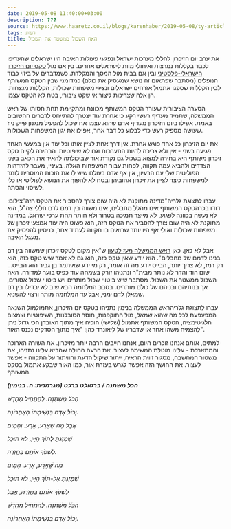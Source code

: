 ```yaml
---
date: 2019-05-08 11:40:00+03:00
description: ???
source: https://www.haaretz.co.il/blogs/karenhaber/2019-05-08/ty-article/0000017f-f8f2-ddde-abff-fcf7a9320000
tags: דעות
title: האח השכול ממשטר את השכול
---
```


את ערב יום הזיכרון לחללי מערכות ישראל ונפגעי פעולות האיבה היו ישראלים שהעדיפו לכבד בקללות נמרצות ואיחולי מוות לישראלים אחרים. בין אם מול [טקס יום הזיכרון הישראלי-פלסטיני](/news/politics/2019-05-07/ty-article/.premium/0000017f-db24-d3a5-af7f-fbae87bb0000) ובין אם בבית מול המסך והמקלדת. כשמדברים על ביזוי כבוד הנופלים (מסתבר שפתאום זה נושא שמעסיק את כולם) כמדומני שבין הטקס המשותף לבין הקללות שספגו אתמול אזרחים ישראלים ונציגי משפחות שכולות, הקללות מנצחות. הן אלה שצריכות ליצור אי שקט ציבורי, בטח לא הטקס עצמו. 

הסערה הציבורית שעורר הטקס המשותף מכוונת ומתקיימת תחת חסותו של ראש הממשלה, שתמיד מעדיף רעשי רקע כי אחרת עוד יצטרך להתייחס לדברים החשובים באמת. אפילו ביום הזיכרון מעדיף אדם שהוא עצמו אח שכול להפעיל מנגנון פייק ניוז שעושה מספיק רעש כדי לבלוע כל דבר אחר, אפילו את יגון המשפחות השכולות. 

את יום הזיכרון כל אחד פוגש אחרת. אין דרך אחת לציין אותו וכל עוד אין במעשי האחד פגיעה בשני - אין ולא צריכה להיות התערבות וגם לא שיפוטיות. הבחירה לקיים טקס זיכרון משותף היא בחירה למצוא בשכול גם נקודת אור שביכולתה להאיר את הכאב בשני הצדדים ולהביא עמה תקווה, לפחות עבור המשפחות האלה. בעיניי, מעבר להזדהות הפוליטית שלי עם הרעיון, אין אף אדם בעולם שיש לו את הזכות המוסרית לומר למשפחות כיצד לציין את זיכרון אהוביהן ובטח לא להפוך את הנושא לפוליטי או כלי לשיסוי והסתה. 

 עברו לתצוגת גלריה"מדינה מתוקנת לא היה שום צורך להסביר את הטקס הזה"צילום: דודו בכרהטקס המשותף אינו מהלל מחבלים, אינו משווה בין דמם לדם חללי צה"ל, הוא לא נעשה בכוונה לפגוע, לא מייצר תמיכה בטרור ולא חותר תחת ערכי ישראל. במדינה מתוקנת לא היה שום צורך להסביר את הטקס הזה, הוא פשוט היה עוד אמצעי זיכרון של משפחות שכולות ואולי אף היו יותר שרואים בו תקווה לעתיד אחר, כניסיון להפסיק את מעגל האיבה. 

אבל לא כאן. כאן [ראש הממשלה מעז לטעון](/news/local/2019-05-07/ty-article/0000017f-db10-db5a-a57f-db7a5bd90000) ש"אין מקום לטקס זיכרון שמשווה בין דם בנינו לדמם של מחבלים". הוא יודע שאין טקס כזה, הוא גם לא אמר שיש טקס כזה, הוא רק רמז, לא צריך יותר, הבייס יודע מה זה אומר, רק מי ידע שאיתמר בן גביר הוא הבייס... שום הוד והדר לא נותר מבית"ר ונתניהו זורק בשמחה עוד כפיס בוער למדורה. האח השכול ממשטר את השכול. מסתבר שיש ביטויי שכול מותרים ויש ביטויי שכול אסורים, אך בנותיהם ובניהם של כולם מותרים. בסבב המלחמה הבא שוב לא יבדילו בין דם שמאלן לדם ימני, אבל עד המלחמה מותר ורצוי להשניא. 

 עברו לתצוגת גלריהראש הממשלה בנימין נתניהו בטקס יום הזיכרון, אתמולמול השנאה המפעפעת לכל מה שהוא שמאל, מול התוקפנות, חוסר הסובלנות, השיפוטיות וצמצום הלגיטימציה, הטקס המשותף אתמול (שלישי) הוכיח איך מתוך האובדן הכי גדול ניתן להצמיח משהו אחר או שדבריו של ליאונרד כהן: "איך מתוך הסדקים נכנס האור". 

למתים, אותם אנחנו זוכרים היום, אנחנו חייבים הרבה יותר מזיכרון. את השורה הארוכה והמתארכת - עלינו מוטלת המשימה לעצור. את הרעה החולה שהביא עלינו נתניהו, את משטור המחשבה, מסגור זווית הראיה, ייתור שיקול הדעת והוויתור על התקווה - אפשר לעצור. את החושך הזה אפשר לגרש בעזרת אור, כמו האור שבקע אתמול בטקס המשותף. 

***הכל משתנה / ברטולט ברכט (מגרמנית: ה. בנימין)*** 

*הַכֹּל מִשְׁתַּנֶּה. לְהַתְחִיל מֵחָדָשׁ* 

*יָכוֹל אָדָם בִּנְשִׁימָתוֹ הָאַחְרוֹנָה.* 

*אֲבָל מַה שֶּׁאֵרַע, אֵרַע. וְהַמַּיִם* 

*שֶׁמָּזַגְתָּ לְתוֹךְ הַיַּיִן, לֹא תּוּכַל* 

*לִשְׁפֹּךְ אוֹתָם בַּחֲזָרָה.*  

*מַה שֶּׁאֵרַע, אֵרַע. הַמַּיִם* 

*שֶׁמָּזַגְתָּ אֶל-תּוֹךְ הַיַּיִן, לֹא תּוּכַל* 

*לִשְׁפֹּךְ אוֹתָם בַּחֲזָרָה, אֲבָל* 

*הַכֹּל מִשְׁתַּנֶּה. לְהַתְחִיל מֵחָדָשׁ* 

*יָכוֹל אָדָם בִּנְשִׁימָתוֹ הָאַחְרוֹנָה.*